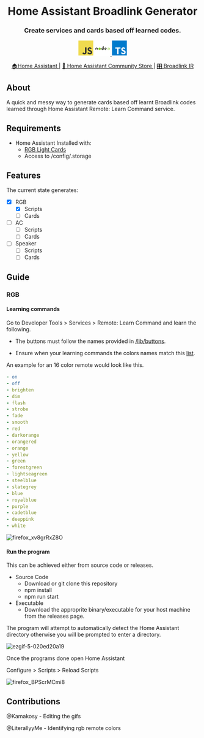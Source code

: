 <h1 align="center">Home Assistant Broadlink Generator</h1>
<h3 align="center">Create services and cards based off learned codes.</h3>

<p align="center">
<img src="https://raw.githubusercontent.com/devicons/devicon/master/icons/javascript/javascript-original.svg" alt="javascript" width="40" height="40"/> </a>
<a href="https://nodejs.org" target="_blank" rel="noreferrer"> <img src="https://raw.githubusercontent.com/devicons/devicon/master/icons/nodejs/nodejs-original-wordmark.svg" alt="nodejs" width="40" height="40"/> </a>
<a href="https://www.typescriptlang.org/" target="_blank" rel="noreferrer"> <img src="https://raw.githubusercontent.com/devicons/devicon/master/icons/typescript/typescript-original.svg" alt="typescript" width="40" height="40"/> </a> </p>

<p align="center"> <a href="https://www.home-assistant.io/" target="_blank" rel="noreferrer"> 
🏠Home Assistant  </a> | <a href="https://hacs.xyz/" target="_blank" rel="noreferrer">  🏢 Home Assistant Community Store </a> | <a href="https://www.ibroadlink.com/" target="_blank" rel="noreferrer"> 
🎛️ Broadlink IR </a> </p>

## About

A quick and messy way to generate cards based off learnt Broadlink codes learned through Home Assistant Remote: Learn Command service.

## Requirements

- Home Assistant Installed with:
  - [RGB Light Cards](https://github.com/bokub/rgb-light-card)
  - Access to /config/.storage

## Features
The current state generates:
- [x] RGB
  - [x] Scripts
  - [ ] Cards
- [ ] AC
  - [ ] Scripts
  - [ ] Cards
- [ ] Speaker
  - [ ] Scripts
  - [ ] Cards

## Guide

### RGB

#### Learning commands

Go to Developer Tools > Services > Remote: Learn Command and learn the following.

- The buttons must follow the names provided in [/lib/buttons](/lib/buttons).

- Ensure when your learning commands the colors names match this [list](https://www.w3schools.com/colors/colors_names.asp).

An example for an 16 color remote would look like this.

```yaml
- on
- off
- brighten
- dim
- flash
- strobe
- fade
- smooth
- red
- darkorange
- orangered
- orange
- yellow
- green
- forestgreen
- lightseagreen
- steelblue
- slategrey
- blue
- royalblue
- purple
- cadetblue
- deeppink
- white
```

![firefox_xv8grRxZ8O](https://user-images.githubusercontent.com/13403032/151750724-f899a6b3-b1e5-4265-b5fd-b5c1f6699396.gif)

#### Run the program

This can be achieved either from source code or releases. 
- Source Code
  - Download or git clone this repository
  - npm install
  - npm run start
- Executable
  - Download the approprite binary/executable for your host machine from the releases page.

The program will attempt to automatically detect the Home Assistant directory otherwise you will be prompted to enter a directory.

![ezgif-5-020ed20a19](https://user-images.githubusercontent.com/13403032/151754276-0c497cf0-882b-4a64-9db2-e7a2b172c440.gif)

Once the programs done open Home Assistant 
 
Configure > Scripts > Reload Scripts
 
![firefox_BPScrMCmi8](https://user-images.githubusercontent.com/13403032/151752497-5c495934-3846-4a26-b27b-3a76926c9c6f.gif)

## Contributions

@Kamakosy - Editing the gifs

@LiterallyyMe - Identifying rgb remote colors 

